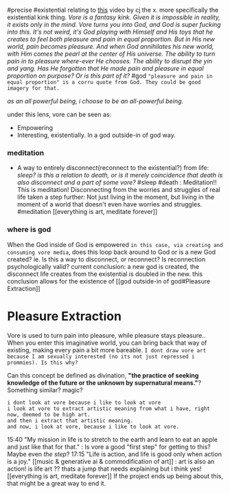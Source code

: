 #precise #existential 
relating to [this](https://www.youtube.com/watch?v=GZg_36utl2w&ab_channel=CJTheX) video by cj the x. more specifically the existential kink thing.
*Vore is a fantasy kink. Given it is impossible in reality, it exists only in the mind. Vore turns you into God, and God is super fucking into this. It's not weird, it's God playing with Himself and His toys that he creates to feel both pleasure and pain in equal proportion. But in His new world, pain becomes pleasure. And when God annihilates his new world, with Him comes the pearl at the center of His universe. The ability to turn pain in to pleasure where-ever He chooses. The ability to disrupt the yin and yang. Has He forgotten that He made pain and pleasure in equal proportion on purpose? Or is this part of it?* #god `"pleasure and pain in equal proportion" is a corru quote from God. They could be good imagery for that.`

*as an all powerful being, i choose to be an all-powerful being.*

under this lens, vore can be seen as:
- Empowering
- Interesting, existentially. In a god outside-in of god way.
### meditation
- A way to entirely disconnect(reconnect to the existential?) from life: *sleep?* *is this a relation to death, or is it merely coincidence that death is also disconnect and a part of some vore?* #sleep #death : Meditation!! This is meditation! Disconnecting from the worries and struggles of real life taken a step further: Not just living in the moment, but living in the moment of a world that doesn't even have worries and struggles. #meditation [[everything is art, meditate forever]]

### where is god
When the God inside of God is empowered `in this case, via creating and consuming vore media`, does this loop back around to God or is a new God created? ie. Is this a way to disconnect, or reconnect? Is reconnection psychologically valid?
	 current conclusion: a new god is created, the disconnect life creates from the existential is doubled in the new. this conclusion allows for the existence of [[god outside-in of god#Pleasure Extraction]]

# Pleasure Extraction
Vore is used to turn pain into pleasure, while pleasure stays pleasure.. When you enter this imaginative world, you can bring back that way of existing, making every pain a bit more bareable. `I dont draw vore art because I am sexually interested (no its not just repressed i prommies). Is this why?`

Can this concept be defined as divination, **"the practice of seeking knowledge of the future or the unknown by supernatural means."**? Something similar? magic?




```
i dont look at vore because i like to look at vore
i look at vore to extract artistic meaning from what i have, right now, deemed to be high art.
and then i extract that artistic meaning.
and now, i look at vore, because i like to look at vore.
```
15:40 "My mission in life is to stretch to the earth and learn to eat an apple and just like that for that." : Is vore a good "first step" for getting to this? Maybe even *the step*?
17:15 "Life is action, and life is good only when action is a joy." [[music & generative ai & commodification of art]] : art is also an action! is life art ?? thats a jump that needs explaining but i think yes! [[everything is art, meditate forever]]
If the project ends up being about this, that might be a great way to end it.
